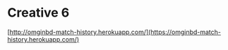# Creative 6

[http://omginbd-match-history.herokuapp.com/](https://omginbd-match-history.herokuapp.com/)
